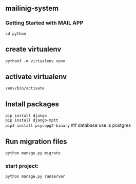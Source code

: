 ## mailinig-system

### Getting Started with MAIL APP
`cd python`

## create virtualenv
`python3 -m virtualenv venv`

## activate virtualenv
`venv/bin/activate`

## Install packages 
`pip install django`<br />
`pip install django-mptt`<br />
`pip3 install psycopg2-binary` #if database use is postgres

## Run migration files
 `python manage.py migrate`

### start project: 
`python manage.py runserver`



